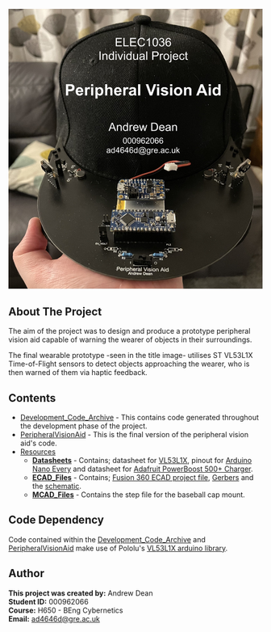 ![Peripheral_Vision_Aid](Resources/Assets/Title_Image.jpg)
## **About The Project**
The aim of the project was to design and produce a prototype peripheral vision aid capable of warning the wearer of objects in their surroundings.

The final wearable prototype -seen in the title image- utilises ST VL53L1X Time-of-Flight sensors to detect objects approaching the wearer, who is then warned of them via haptic feedback.

## **Contents**
- [Development_Code_Archive](Development_Code_Archive/) - This contains code generated throughout the development phase of the project.
- [PeripheralVisionAid](PeripheralVisionAid/) - This is the final version of the peripheral vision aid's code.
- [Resources](Resources/)
    - **[Datasheets](Resources/Datasheets/)** - Contains; datasheet for [VL53L1X](Resources/Datasheets/vl53l1x.pdf), pinout for [Arduino Nano Every](Resources/Datasheets/ArduinoNanoEvery_Pinout.pdf) and datasheet for [Adafruit PowerBoost 500+ Charger](Resources/Datasheets/adafruit-powerboost-500-plus-charger.pdf).
    - **[ECAD_Files](Resources/ECAD_Files/)** - Contains; [Fusion 360 ECAD project file](Resources/ECAD_Files/F360_Project/), [Gerbers](Resources/ECAD_Files/Gerbers/) and the [schematic](Resources/ECAD_Files/Schematic/).
    - **[MCAD_Files](Resources/MCAD_Files/)** - Contains the step file for the baseball cap mount.

## **Code Dependency**
Code contained within the [Development_Code_Archive](Development_Code_Archive/) and [PeripheralVisionAid](PeripheralVisionAid/) make use of Pololu's [VL53L1X arduino library](https://github.com/pololu/vl53l1x-arduino).

## **Author**
**This project was created by:** Andrew Dean \
**Student ID:** 000962066 \
**Course:** H650 - BEng Cybernetics \
**Email:** ad4646d@gre.ac.uk